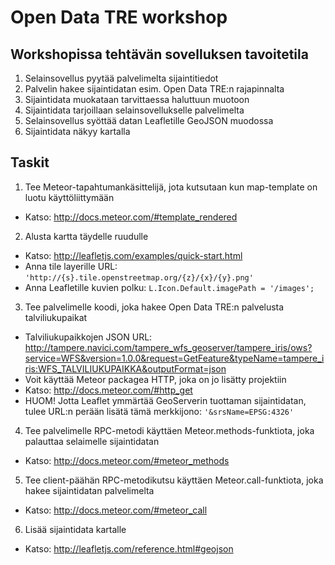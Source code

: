 Open Data TRE workshop
=======================

Workshopissa tehtävän sovelluksen tavoitetila
-----------

1. Selainsovellus pyytää palvelimelta sijaintitiedot
2. Palvelin hakee sijaintidatan esim. Open Data TRE:n rajapinnalta
3. Sijaintidata muokataan tarvittaessa haluttuun muotoon
4. Sijaintidata tarjoillaan selainsovellukselle palvelimelta
5. Selainsovellus syöttää datan Leafletille GeoJSON muodossa
6. Sijaintidata näkyy kartalla

Taskit
-----------

1. Tee Meteor-tapahtumankäsittelijä, jota kutsutaan kun map-template on luotu käyttöliittymään
  - Katso: http://docs.meteor.com/#template_rendered
2. Alusta kartta täydelle ruudulle
  - Katso: http://leafletjs.com/examples/quick-start.html
  - Anna tile layerille URL: ```'http://{s}.tile.openstreetmap.org/{z}/{x}/{y}.png'```
  - Anna Leafletille kuvien polku: ```L.Icon.Default.imagePath = '/images';```
3. Tee palvelimelle koodi, joka hakee Open Data TRE:n palvelusta talviliukupaikat
  - Talviliukupaikkojen JSON URL: http://tampere.navici.com/tampere_wfs_geoserver/tampere_iris/ows?service=WFS&version=1.0.0&request=GetFeature&typeName=tampere_iris:WFS_TALVILIUKUPAIKKA&outputFormat=json
  - Voit käyttää Meteor packagea HTTP, joka on jo lisätty projektiin
  - Katso: http://docs.meteor.com/#http_get
  - HUOM! Jotta Leaflet ymmärtää GeoServerin tuottaman sijaintidatan, tulee URL:n perään lisätä tämä merkkijono: ```'&srsName=EPSG:4326'```
4. Tee palvelimelle RPC-metodi käyttäen Meteor.methods-funktiota, joka palauttaa selaimelle sijaintidatan
  - Katso: http://docs.meteor.com/#meteor_methods
5. Tee client-päähän RPC-metodikutsu käyttäen Meteor.call-funktiota, joka hakee sijaintidatan palvelimelta
  - Katso: http://docs.meteor.com/#meteor_call
6. Lisää sijaintidata kartalle
  - Katso: http://leafletjs.com/reference.html#geojson
